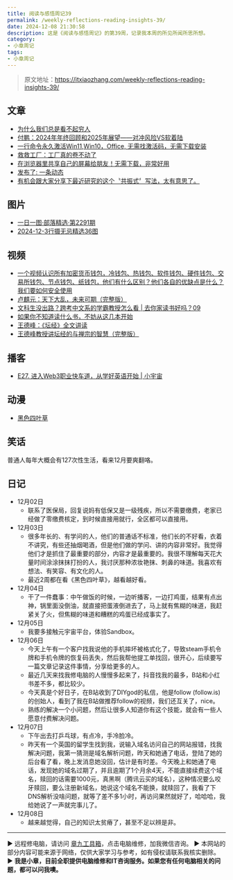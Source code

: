 ```yaml
---
title: 阅读与感悟周记39
permalink: /weekly-reflections-reading-insights-39/
date: 2024-12-08 21:30:58
description: 这是《阅读与感悟周记》的第39周，记录我本周的所见所闻所思所想。
category:
- 小章周记
tags:
- 小章周记
---
```


> 原文地址：<https://itxiaozhang.com/weekly-reflections-reading-insights-39/>  

## 文章

- [为什么我们总是看不起穷人](https://mp.weixin.qq.com/s/Q1JDFn4mmo40mKAXeIQv6w)
- [付鹏：2024年年终回顾和2025年展望——对冲风险VS软着陆](https://mp.weixin.qq.com/s/UABVJDXYErcgFk-_yn4SLQ)
- [一行命令永久激活Win11,Win10，Office, 无需找激活码，无需下载安装](https://www.cnblogs.com/jopny/p/window_office_onekey_activate_free.html)
- [救救工厂：工厂真的卷不动了](https://mp.weixin.qq.com/s/8tJgAuGfg8F2Z-1aENxsgw)
- [在浏览器里共享自己的屏幕给朋友！无需下载，非常好用](https://www.v2ex.com/t/1095377)
- [发布了: 一条动态](https://app.follow.is/feeds/all/87717300528520192?view=0)
- [有机会跟大家分享下最近研究的这个〝共振式〞写法，太有意思了。](https://m.okjike.com/originalPosts/674ef18794e9a37e73188586)

## 图片

- [一日一图·部落精选·第2291期](https://500px.com.cn/community/set/a26669b0a83948c9bc2a730f11405123/details)
- [2024-12-3行摄无忌精选36图](https://500px.com.cn/community/set/c3520b1cd8354a9390489b695ef029df/details)

## 视频

- [一个视频认识所有加密货币钱包，冷钱包、热钱包、软件钱包、硬件钱包、交易所钱包、节点钱包、纸钱包，他们有什么区别？他们各自的优缺点是什么？我们要如何安全使用](https://www.bilibili.com/video/BV1Mb421J7oj)
- [卢麒元：天下大乱，未来可期（完整版）](https://www.bilibili.com/video/BV1iH4y1V7mV/)
- [文科生没出路？跨考中文系的学霸教授怎么看 | 去你家读书好吗？09](https://www.bilibili.com/video/BV1i1421t7zp)
- [如果你不知道读什么书，不妨从这几本开始](https://www.bilibili.com/video/BV1prScYBEnQ)
- [王德峰：《坛经》全文讲读](https://www.bilibili.com/video/BV1mTtDeEERT)
- [王德峰教授讲坛经的与禅宗的智慧（完整版）](https://www.bilibili.com/video/BV1XK4y1X7FF)

## 播客

- [E27. 进入Web3职业快车道，从学好英语开始 | 小宇宙](https://www.xiaoyuzhoufm.com/episode/67494876c3b2a2f33450d3f8)

## 动漫

- [黑色四叶草](https://neodb.social/tv/season/1XhihxetIvnwzWzVGOiRz2)

## 笑话

普通人每年大概会有127次性生活，看来12月要爽翻咯。

## 日记

- 12月02日
  - 联系了医保局，回复说妈有低保又是一级残疾，所以不需要缴费，老家已经做了零缴费核定，到时候直接用就行，全区都可以直接用。
- 12月03日
  - 很多年长的、有学问的人，他们的普通话不标准，他们长的不好看，衣着不讲究，有些还抽烟喝酒，但是他们做的学问、讲的内容非常好。我觉得他们才是抓住了最重要的部分，内容才是最重要的。我很不理解每天花大量时间涂涂抹抹打扮的人，我讨厌那种浓妆艳抹、刺鼻的味道。我喜欢有想法、有笑容、有文化的人。
  - 最近2周都在看《黑色四叶草》，越看越好看。
- 12月04日
  - 干了一件蠢事：中午做饭的时候，一边听播客，一边打鸡蛋，结果有点出神，锅里面没倒油，就直接把蛋液倒进去了，马上就有焦糊的味道，我赶紧关了火，但焦糊的味道和糟糕的鸡蛋已经成事实了。
- 12月05日
  - 我要多接触元宇宙平台，体验Sandbox。
- 12月06日
  - 今天上午有一个客户找我说他的手机摔坏被格式化了，导致steam手机令牌和手机令牌的恢复码丢失，然后我帮他提工单找回，很开心，后续要写一篇文章记录这件事情，分享给更多的人。
  - 最近几天来找我修电脑的人慢慢多起来了，抖音找我的最多，B站和小红书差不多，都比较少。
  - 今天真是个好日子，在B站收到了DIYgod的私信，他是follow (follow.is) 的创始人，看到了我在B站做推荐follow的视频，我们还互关了，nice。
  - 熟练的解决一个小问题，然后让很多人知道你有这个技能，就会有一些人愿意付费解决问题。
- 12月07日
  - 下午出去打乒乓球，有点冷，手冷脸冷。
  - 昨天有一个英国的留学生找到我，说输入域名访问自己的网站报错，找我解决问题，我第一猜测是域名解析问题，昨天和她通了电话，登陆了她的后台看了看，晚上发消息她没回，估计是有时差。今天晚上和她通了电话，发现她的域名过期了，并且逾期了1个月余4天，不能直接续费这个域名，赎回的话需要1000元，真黑啊（腾讯云买的域名），这种情况要么咬牙赎回，要么注册新域名，她说这个域名不能换，就赎回了，我看了下DNS解析没啥问题，就等了差不多1小时，再访问果然就好了，哈哈哈，我给她说了一声就完事儿了。
- 12月08日
  - 越来越觉得，自己的知识太贫瘠了，甚至不足以辨是非。

---
▶ 远程修电脑，请访问 [章九工具箱](https://zhang9.com/)，点击电脑维修，加我微信咨询。 
▶ 本网站的部分内容可能来源于网络，仅供大家学习与参考，如有侵权请联系我核实删除。  
▶ **我是小章，目前全职提供电脑维修和IT咨询服务。如果您有任何电脑相关的问题，都可以问我噢。**  
